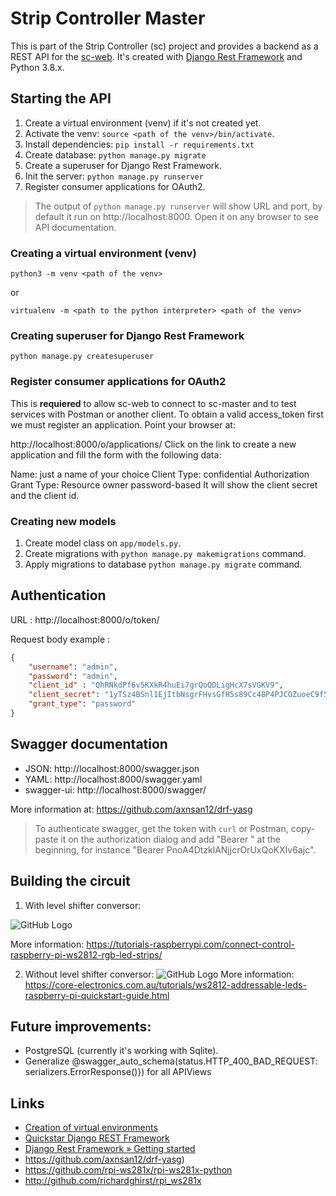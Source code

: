 # Strip Controller Master

This is part of the Strip Controller (sc) project and provides a backend as a REST API for the 
[sc-web](https://github.com/brunopk/sc-web). It's created with [Django Rest Framework](https://django-rest-framework.org) 
and Python 3.8.x.

## Starting the API

1. Create a virtual environment (venv) if it's not created yet.
2. Activate the venv: `source <path of the venv>/bin/activate`.
3. Install dependencies: `pip install -r requirements.txt`
4. Create database: `python manage.py migrate`
5. Create a superuser for Django Rest Framework.
6. Init the server: `python manage.py runserver`
7. Register consumer applications for OAuth2.  

> The output of `python manage.py runserver` will show URL and port, by default it run on http://localhost:8000. 
> Open it on any browser to see API documentation. 

### Creating a virtual environment (venv)

```
python3 -m venv <path of the venv>
```

or

```
virtualenv -m <path to the python interpreter> <path of the venv>
```

### Creating superuser for Django Rest Framework

```python manage.py createsuperuser```


### Register consumer applications for OAuth2

This is **requiered** to allow sc-web to connect to sc-master and to test services with Postman or another client. To obtain 
a valid access_token first we must register an application. Point your browser at:

http://localhost:8000/o/applications/
Click on the link to create a new application and fill the form with the following data:

Name: just a name of your choice
Client Type: confidential
Authorization Grant Type: Resource owner password-based
It will show the client secret and the client id.


### Creating new models

1. Create model class on `app/models.py`.
2. Create migrations with `python manage.py makemigrations` command.
3. Apply migrations to database `python manage.py migrate` command.


## Authentication

URL :  http://localhost:8000/o/token/

Request body example : 

```json
{
    "username": "admin",
	"password": "admin",
	"client_id" : "QhRNkdPf6v5KXkR4huEi7grQoQDLigHcX7sVGKV9",
    "client_secret": "1yTSz4BSnl1EjItbNsgrFHvsGfH5s89Cc48P4PJCOZuoeC9f55d082nwsfaz2Iw45vdVRmZM0rr7C1vaLzY17IQ8YKRiB7RsFZVmnqDkfoNsOX5IDBgOwhUuhz4mR6KW",
    "grant_type": "password"
}
```

## Swagger documentation

- JSON: http://localhost:8000/swagger.json
- YAML: http://localhost:8000/swagger.yaml
- swagger-ui: http://localhost:8000/swagger/

More information at: https://github.com/axnsan12/drf-yasg

> To authenticate swagger, get the token with `curl` or Postman, copy-paste it on the authorization dialog and add 
> "Bearer " at the beginning, for instance "Bearer PnoA4DtzklANjjcrOrUxQoKXIv6ajc".  



## Building the circuit

1. With level shifter conversor:

![GitHub Logo](/doc/Raspberry-Pi-WS2812-Steckplatine-600x361.png)

More information: https://tutorials-raspberrypi.com/connect-control-raspberry-pi-ws2812-rgb-led-strips/

2. Without level shifter conversor: 
![GitHub Logo](/doc/raspberry-pi-updated-schematic.png)
More information: https://core-electronics.com.au/tutorials/ws2812-addressable-leds-raspberry-pi-quickstart-guide.html


## Future improvements:

- PostgreSQL (currently it's working with Sqlite).
- Generalize @swagger_auto_schema(status.HTTP_400_BAD_REQUEST: serializers.ErrorResponse()}) for all APIViews

## Links

- [Creation of virtual environments](https://docs.python.org/3/library/venv.html)
- [Quickstar Django REST Framework](http://www.django-rest-framework.org/tutorial/quickstart/)
- [Django Rest Framework » Getting started](https://django-oauth-toolkit.readthedocs.io/en/latest/rest-framework/getting_started.html)
- https://github.com/axnsan12/drf-yasg)
- https://github.com/rpi-ws281x/rpi-ws281x-python 
- http://github.com/richardghirst/rpi_ws281x

